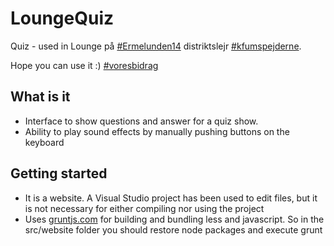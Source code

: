 LoungeQuiz
==========

Quiz - used in Lounge på [#Ermelunden14](https://tagboard.com/ermelunden14) distriktslejr [#kfumspejderne](https://tagboard.com/kfumspejderne).

Hope you can use it :) [#voresbidrag](https://tagboard.com/voresbidrag)

## What is it
* Interface to show questions and answer for a quiz show.
* Ability to play sound effects by manually pushing buttons on the keyboard

## Getting started
* It is a website. A Visual Studio project has been used to edit files, but it is not necessary for either compiling nor using the project
* Uses [gruntjs.com](grunt) for building and bundling less and javascript. So in the src/website folder you should restore node packages and execute grunt
